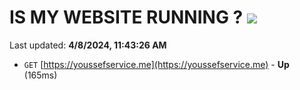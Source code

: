 # IS MY WEBSITE RUNNING ? [![](https://img.shields.io/static/v1?label=Sponsor&message=%E2%9D%A4&logo=GitHub&color=%23fe8e86)](https://github.com/sponsors/<username>)

Last updated: **4/8/2024, 11:43:26 AM**

- `GET` [https://youssefservice.me](https://youssefservice.me) - **Up** (165ms)
